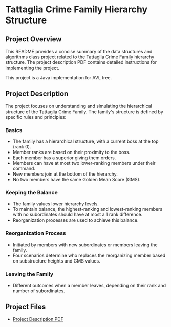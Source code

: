 # Tattaglia Crime Family Hierarchy Structure

## Project Overview

This README provides a concise summary of the data structures and algorithms class project related to the Tattaglia Crime Family hierarchy structure. The project description PDF contains detailed instructions for implementing the project.

This project is a Java implementation for AVL tree.
## Project Description

The project focuses on understanding and simulating the hierarchical structure of the Tattaglia Crime Family. The family's structure is defined by specific rules and principles:

### Basics
- The family has a hierarchical structure, with a current boss at the top (rank 0).
- Member ranks are based on their proximity to the boss.
- Each member has a superior giving them orders.
- Members can have at most two lower-ranking members under their command.
- New members join at the bottom of the hierarchy.
- No two members have the same Golden Mean Score (GMS).

### Keeping the Balance
- The family values lower hierarchy levels.
- To maintain balance, the highest-ranking and lowest-ranking members with no subordinates should have at most a 1 rank difference.
- Reorganization processes are used to achieve this balance.

### Reorganization Process
- Initiated by members with new subordinates or members leaving the family.
- Four scenarios determine who replaces the reorganizing member based on substructure heights and GMS values.

### Leaving the Family
- Different outcomes when a member leaves, depending on their rank and number of subordinates.

## Project Files

- [Project Description PDF](https://github.com/beyzanurdeniz/cmpe250-hw1/blob/31d701189295ded005f09cf4712b9af70057d06b/project_description.pdf)
